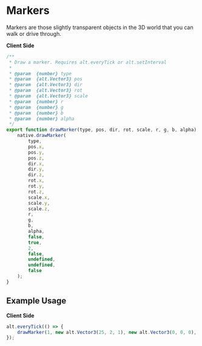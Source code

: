 # Markers

Markers are those slightly transparent objects in the 3D world that you can walk or drive through.

**Client Side**

```js
/**
 * Draw a marker. Requires alt.everyTick or alt.setInterval
 *
 * @param  {number} type
 * @param  {alt.Vector3} pos
 * @param  {alt.Vector3} dir
 * @param  {alt.Vector3} rot
 * @param  {alt.Vector3} scale
 * @param  {number} r
 * @param  {number} g
 * @param  {number} b
 * @param  {number} alpha
 */
export function drawMarker(type, pos, dir, rot, scale, r, g, b, alpha) {
    native.drawMarker(
        type,
        pos.x,
        pos.y,
        pos.z,
        dir.x,
        dir.y,
        dir.z,
        rot.x,
        rot.y,
        rot.z,
        scale.x,
        scale.y,
        scale.z,
        r,
        g,
        b,
        alpha,
        false,
        true,
        2,
        false,
        undefined,
        undefined,
        false
    );
}
```

## Example Usage

**Client Side**

```js
alt.everyTick(() => {
    drawMarker(1, new alt.Vector3(25, 2, 1), new alt.Vector3(0, 0, 0), new alt.Vector3(1, 1, 1), 255, 0, 0, 100);
});
```